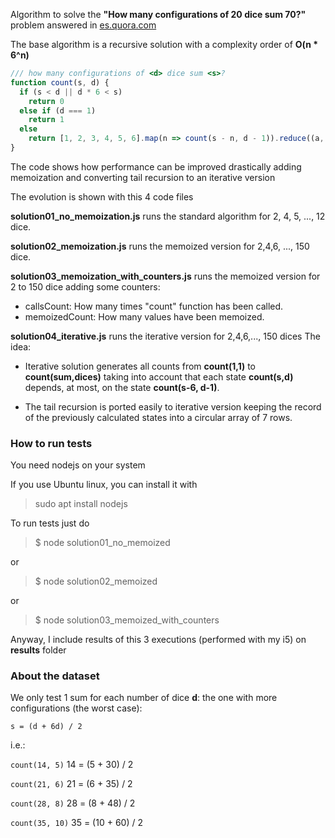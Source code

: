 Algorithm to solve the **"How many configurations of 20 dice sum 70?"** problem answered in [es.quora.com](https://qr.ae/pGB07a)

The base algorithm is a recursive solution with a complexity order of **O(n * 6^n)**

```javascript
/// how many configurations of <d> dice sum <s>?
function count(s, d) {
  if (s < d || d * 6 < s)
    return 0
  else if (d === 1)
    return 1
  else
    return [1, 2, 3, 4, 5, 6].map(n => count(s - n, d - 1)).reduce((a, b) => a + b)
}
```

The code shows how performance can be improved drastically adding memoization and converting tail recursion to an iterative version

The evolution is shown with this 4 code files

**solution01_no_memoization.js**  runs the standard algorithm for 2, 4, 5, ..., 12 dice.

**solution02_memoization.js** runs the memoized version for 2,4,6, ..., 150 dice.

**solution03_memoization_with_counters.js** runs the memoized version for 2 to 150 dice adding some counters:

* callsCount:  How many times "count" function has been called.
* memoizedCount: How many values have been memoized.

**solution04_iterative.js** runs the iterative version for 2,4,6,..., 150 dices
The idea:

* Iterative solution generates all counts from **count(1,1)** to **count(sum,dices)** taking into account that each state **count(s,d)** depends, at most, on the state **count(s-6, d-1)**. 

* The tail recursion is ported easily to iterative version  keeping the record of the previously calculated states into a circular array of 7 rows. 

### How to run tests

You need nodejs on your system

If you use Ubuntu linux, you can install it with

> sudo apt install nodejs

To run tests just do

> $ node solution01_no_memoized

or

> $ node solution02_memoized

or

> $ node solution03_memoized_with_counters

Anyway,  I include results of this 3 executions (performed with my i5) on **results** folder


### About the dataset

We only test 1 sum for each number of dice **d**: the one with more configurations (the worst case): 

`s = (d + 6d) / 2`

i.e.:

`count(14, 5)`
14 = (5 + 30) / 2

`count(21, 6)`
21 = (6 + 35) / 2

`count(28, 8)`
28 = (8 + 48) / 2

`count(35, 10)`
35 = (10 + 60) / 2
